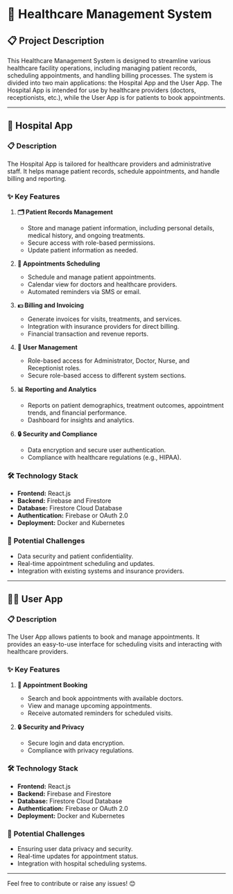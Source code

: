 # 🏥 **Healthcare Management System**

## 📋 **Project Description**
This Healthcare Management System is designed to streamline various healthcare facility operations, including managing patient records, scheduling appointments, and handling billing processes. The system is divided into two main applications: the Hospital App and the User App. The Hospital App is intended for use by healthcare providers (doctors, receptionists, etc.), while the User App is for patients to book appointments.

---

## 🏥 **Hospital App**

### 📋 **Description**
The Hospital App is tailored for healthcare providers and administrative staff. It helps manage patient records, schedule appointments, and handle billing and reporting.

### ✨ **Key Features**

1. **🗂️ Patient Records Management**
    - Store and manage patient information, including personal details, medical history, and ongoing treatments.
    - Secure access with role-based permissions.
    - Update patient information as needed.

2. **📅 Appointments Scheduling**
    - Schedule and manage patient appointments.
    - Calendar view for doctors and healthcare providers.
    - Automated reminders via SMS or email.

3. **💵 Billing and Invoicing**
    - Generate invoices for visits, treatments, and services.
    - Integration with insurance providers for direct billing.
    - Financial transaction and revenue reports.

4. **👥 User Management**
    - Role-based access for Administrator, Doctor, Nurse, and Receptionist roles.
    - Secure role-based access to different system sections.

5. **📊 Reporting and Analytics**
    - Reports on patient demographics, treatment outcomes, appointment trends, and financial performance.
    - Dashboard for insights and analytics.

6. **🔒 Security and Compliance**
    - Data encryption and secure user authentication.
    - Compliance with healthcare regulations (e.g., HIPAA).

### 🛠️ **Technology Stack**
- **Frontend:** React.js
- **Backend:** Firebase and Firestore
- **Database:** Firestore Cloud Database
- **Authentication:** Firebase or OAuth 2.0
- **Deployment:** Docker and Kubernetes

### 🚧 **Potential Challenges**
- Data security and patient confidentiality.
- Real-time appointment scheduling and updates.
- Integration with existing systems and insurance providers.

---

## 🧑‍⚕️ **User App**

### 📋 **Description**
The User App allows patients to book and manage appointments. It provides an easy-to-use interface for scheduling visits and interacting with healthcare providers.

### ✨ **Key Features**

1. **📅 Appointment Booking**
    - Search and book appointments with available doctors.
    - View and manage upcoming appointments.
    - Receive automated reminders for scheduled visits.


2. **🔒 Security and Privacy**
    - Secure login and data encryption.
    - Compliance with privacy regulations.

### 🛠️ **Technology Stack**
- **Frontend:** React.js
- **Backend:** Firebase and Firestore
- **Database:** Firestore Cloud Database
- **Authentication:** Firebase or OAuth 2.0
- **Deployment:** Docker and Kubernetes

### 🚧 **Potential Challenges**
- Ensuring user data privacy and security.
- Real-time updates for appointment status.
- Integration with hospital scheduling systems.

---

Feel free to contribute or raise any issues! 😊
